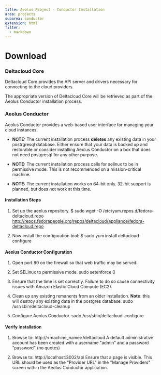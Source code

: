 ```yaml
---
title: Aeolus Project - Conductor Installation
area: projects
subarea: conductor
extension: html
filter:
  - markdown
---
```

Download
========
<h3 id="deltacloud-core">Deltacloud Core</h3>

Deltacloud Core provides the API server and drivers necessary for connecting
to the cloud providers.

The appropriate version of Deltacloud Core will be retrieved as part of the
Aeolus Conductor installation process.

<h3 id="aeolus-conductor">Aeolus Conductor</h3>

Aeolus Conductor provides a web-based user interface for managing your
cloud instances.

 + **NOTE:** The current installation process **deletes** any existing data in
your postrgresql database.  Either ensure that your data is backed up and
restorable or consider installing Aeolus Conductor on a box that does not need
postgresql for any other purpose.

 + **NOTE:** The current installation process calls for selinux to be in
permissive mode.  This is not recommended on a mission-critical machine.

+ **NOTE:** The current installation works on 64-bit only.  32-bit support is
planned, but does not work at this time.

#### Installation Steps ####

1.  Set up the aeolus repository.
    $ sudo wget -O /etc/yum.repos.d/fedora-deltacloud.repo \
      http://repos.fedorapeople.org/repos/deltacloud/appliance/fedora-deltacloud.repo

1.  Now install the configuration tool:
    $ sudo yum install deltacloud-configure

#### Aeolus Conductor Configuration ####

1.  Open port 80 on the firewall so that web traffic may be served.

1.  Set SELinux to permissive mode.
    sudo setenforce 0

1.  Ensure that the time is set correctly.  Failure to do so cause
connectivity issues with Amazon Elastic Cloud Compute (EC2).

1.  Clean up any existing remanents from an older installation.
**Note**:  this will destroy any existing data in the postgres database.
    sudo  /usr/sbin/deltacloud-cleanup

1.  Configure Aeolus Conductor.
    sudo /usr/sbin/deltacloud-configure

#### Verify Installation ####

1.  Browse to:  http://<machine_name>/deltacloud
A default administrative account has been created with a username "admin"
and a password "password" (no quotes)

1.  Browse to:  http://localhost:3002/api
Ensure that a page is visible.  This URL should be used as the
"Provider URL" in the "Manage Providers" screen within the Aeolus Conductor
application.
